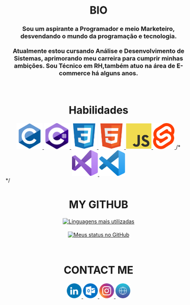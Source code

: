 <html>
   <body>
      <h1 align="center">BIO</h1>
   <h3 align="center">
      Sou um aspirante a Programador e meio Marketeiro, desvendando o mundo da programação e tecnologia.
      <br /><br />
      Atualmente estou cursando Análise e Desenvolvimento de Sistemas, aprimorando meu
      carreira para cumprir minhas ambições.
      Sou Técnico em RH,também atuo na área de E-commerce há alguns anos.
   </h3>
   <br/>

   <div align="center" style="display:inline-block">
      <h1>Habilidades</h1>
       <a href="https://github.com/search?l=C&q=user%3Becero&type=Repositories">
        <img height="70" title="C" src="assets/c.svg" title="C"/>
       </a>    
       <a href="#">
         <img height="70"src="https://raw.githubusercontent.com/WendiRamos/WendiRamos/main/assets/c-sharp.svg" title="C#" />
       </a>
       <a href="#">
         <img height="70" title="CSS3" src="./assets/css.svg">
       </a>
       <a href="#">
         <img height="70" title="HTML5" src="./assets/html.svg">
       </a>
       <a href="#">
         <img height="70" title="JavaScript" src="./assets/js.svg">
       </a>
       <a href="#">
         <img height="70" title="Svelte" src="./assets/svelte.svg">
       </a>
      /* <a href="#">
        <img height="70" title="Visual Studio" src="https://raw.githubusercontent.com/WendiRamos/WendiRamos/main/assets/visual-studio.svg"  />
       </a>
      <a href="#">
         <img height="70" title="VS Code" src="https://raw.githubusercontent.com/WendiRamos/WendiRamos/main/assets/visual-studio-code.svg"  height="50"/>
      </a>
   </div>
   <br/>
*/
   <div align="center">
      <h1>MY GITHUB</h1>
      <a href="https://github.com/Becero?tab=repositories">
         <img align="center" src="https://github-readme-stats-alpha-ashen.vercel.app/api/top-langs/?username=Becero&langs_count=10&layout=compact&theme=algolia" alt="Linguagens mais utilizadas">
      </a>
      <br /><br />
      <a href="https://github.com/Becero?tab=repositories">
         <img align="center" src="https://github-readme-stats-alpha-ashen.vercel.app/api?username=Becero&count_private=true&show_icons=true&hide=issues&theme=algolia" alt="Meus status no GitHub">
      </a>
      </p>
   </div>

   <br />

   <h1 align="center">CONTACT ME</h1>
   <div align="center">
      <a target="_blank" href="https://www.linkedin.com/in/luis-guilherme-ferreira-505285b8/">
         <img src="./assets/linkedin.svg" width="40" height="40"/>
      </a>
      <a target="_blank" href="mailto:guilherme.becel@gmail.com">
         <img src="./assets/outlook.svg" width="40" height="40"/>
      </a>
      <a target="_blank" href="https://www.instagram.com/luis_BECEL/">
         <img src="./assets/instagram.svg" width="40" height="40"/>
      </a>
      <a target="_blank" href="https://Becero.github.io/">
         <img src="./assets/website.svg" width="40" height="40"/>
      </a>
   </div>

   
   </body>
</html>
